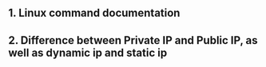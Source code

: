 ## 1. Linux command documentation

## 2. Difference between Private IP and Public IP, as well as dynamic ip and static ip